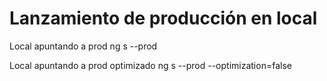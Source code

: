 
# Lanzamiento de producción en local

Local apuntando a prod ng s --prod

Local apuntando a prod optimizado ng s --prod --optimization=false